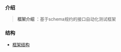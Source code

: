### 介绍

> **框架介绍** ：基于schema规约的接口自动化测试框架


### 结构

  * [框架结构](https://www.processon.com/view/link/624e3c3e1e085332f32e7c17)
